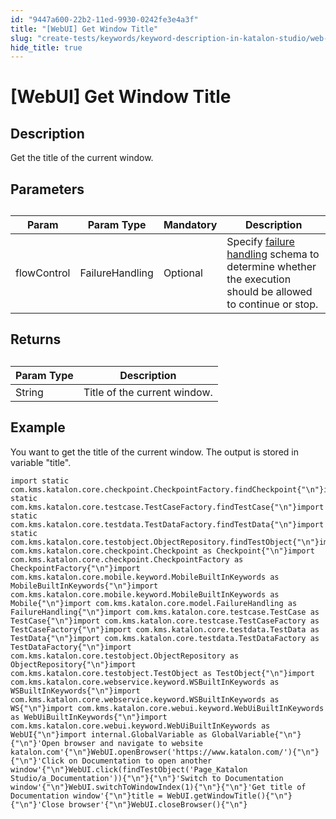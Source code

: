 ```yaml
---
id: "9447a600-22b2-11ed-9930-0242fe3e4a3f"
title: "[WebUI] Get Window Title"
slug: "create-tests/keywords/keyword-description-in-katalon-studio/web-ui-keywords/webui-get-window-title"
hide_title: true
---
```


# <a id="id_0" class="anchor_top_offset"/><a id="ariaid-title1" class="anchor_top_offset"/>[WebUI] Get Window Title


## <a id="id_0__id_1" class="anchor_top_offset"/>Description  

              
<p xmlns="http://www.w3.org/1999/xhtml" className="p">Get the title of the current window.</p> 
      

## <a id="id_0__id_2" class="anchor_top_offset"/>Parameters  

              
<table xmlns="http://www.w3.org/1999/xhtml" className="table anchor_top_offset" id="id_0__53661684-24c6-473e-a19c-9b7af7b05c02"><caption /><thead className="thead"><tr className><th className="entry anchor_top_offset" id="id_0__53661684-24c6-473e-a19c-9b7af7b05c02__entry__1">Param</th><th className="entry anchor_top_offset" id="id_0__53661684-24c6-473e-a19c-9b7af7b05c02__entry__2">Param Type</th><th className="entry anchor_top_offset" id="id_0__53661684-24c6-473e-a19c-9b7af7b05c02__entry__3">Mandatory</th><th className="entry anchor_top_offset" id="id_0__53661684-24c6-473e-a19c-9b7af7b05c02__entry__4">Description</th></tr></thead><tbody className="tbody"><tr className><td className="entry" headers="id_0__53661684-24c6-473e-a19c-9b7af7b05c02__entry__1 id_0__53661684-24c6-473e-a19c-9b7af7b05c02__entry__2 id_0__53661684-24c6-473e-a19c-9b7af7b05c02__entry__3 id_0__53661684-24c6-473e-a19c-9b7af7b05c02__entry__4 ">flowControl</td><td className="entry" headers="id_0__53661684-24c6-473e-a19c-9b7af7b05c02__entry__1 id_0__53661684-24c6-473e-a19c-9b7af7b05c02__entry__2 id_0__53661684-24c6-473e-a19c-9b7af7b05c02__entry__3 id_0__53661684-24c6-473e-a19c-9b7af7b05c02__entry__4 ">FailureHandling</td><td className="entry" headers="id_0__53661684-24c6-473e-a19c-9b7af7b05c02__entry__1 id_0__53661684-24c6-473e-a19c-9b7af7b05c02__entry__2 id_0__53661684-24c6-473e-a19c-9b7af7b05c02__entry__3 id_0__53661684-24c6-473e-a19c-9b7af7b05c02__entry__4 ">Optional</td><td className="entry" headers="id_0__53661684-24c6-473e-a19c-9b7af7b05c02__entry__1 id_0__53661684-24c6-473e-a19c-9b7af7b05c02__entry__2 id_0__53661684-24c6-473e-a19c-9b7af7b05c02__entry__3 id_0__53661684-24c6-473e-a19c-9b7af7b05c02__entry__4 ">Specify <a className="xref" href="/docs/maintain/configure-failure-handling-settings-in-katalon-studio">failure handling</a> schema to         determine whether the execution should be allowed to continue or         stop.</td></tr></tbody></table> 
      

## <a id="id_0__id_3" class="anchor_top_offset"/>Returns

              
<table xmlns="http://www.w3.org/1999/xhtml" className="table anchor_top_offset" id="id_0__b22649fc-5746-478e-b9f0-e88a33edfd74"><caption /><thead className="thead"><tr className><th className="entry anchor_top_offset" id="id_0__b22649fc-5746-478e-b9f0-e88a33edfd74__entry__1">Param Type</th><th className="entry anchor_top_offset" id="id_0__b22649fc-5746-478e-b9f0-e88a33edfd74__entry__2">Description</th></tr></thead><tbody className="tbody"><tr className><td className="entry" headers="id_0__b22649fc-5746-478e-b9f0-e88a33edfd74__entry__1 id_0__b22649fc-5746-478e-b9f0-e88a33edfd74__entry__2 ">String</td><td className="entry" headers="id_0__b22649fc-5746-478e-b9f0-e88a33edfd74__entry__1 id_0__b22649fc-5746-478e-b9f0-e88a33edfd74__entry__2 ">Title of the current window.</td></tr></tbody></table> 
      

## <a id="id_0__id_4" class="anchor_top_offset"/>Example 

              
<p xmlns="http://www.w3.org/1999/xhtml" className="p">You want to get the title of the current window. The output is   stored in variable "title".</p> 
              
<pre xmlns="http://www.w3.org/1999/xhtml" className="pre codeblock"><code>import static com.kms.katalon.core.checkpoint.CheckpointFactory.findCheckpoint{"\n"}import static com.kms.katalon.core.testcase.TestCaseFactory.findTestCase{"\n"}import static com.kms.katalon.core.testdata.TestDataFactory.findTestData{"\n"}import static com.kms.katalon.core.testobject.ObjectRepository.findTestObject{"\n"}import com.kms.katalon.core.checkpoint.Checkpoint as Checkpoint{"\n"}import com.kms.katalon.core.checkpoint.CheckpointFactory as CheckpointFactory{"\n"}import com.kms.katalon.core.mobile.keyword.MobileBuiltInKeywords as MobileBuiltInKeywords{"\n"}import com.kms.katalon.core.mobile.keyword.MobileBuiltInKeywords as Mobile{"\n"}import com.kms.katalon.core.model.FailureHandling as FailureHandling{"\n"}import com.kms.katalon.core.testcase.TestCase as TestCase{"\n"}import com.kms.katalon.core.testcase.TestCaseFactory as TestCaseFactory{"\n"}import com.kms.katalon.core.testdata.TestData as TestData{"\n"}import com.kms.katalon.core.testdata.TestDataFactory as TestDataFactory{"\n"}import com.kms.katalon.core.testobject.ObjectRepository as ObjectRepository{"\n"}import com.kms.katalon.core.testobject.TestObject as TestObject{"\n"}import com.kms.katalon.core.webservice.keyword.WSBuiltInKeywords as WSBuiltInKeywords{"\n"}import com.kms.katalon.core.webservice.keyword.WSBuiltInKeywords as WS{"\n"}import com.kms.katalon.core.webui.keyword.WebUiBuiltInKeywords as WebUiBuiltInKeywords{"\n"}import com.kms.katalon.core.webui.keyword.WebUiBuiltInKeywords as WebUI{"\n"}import internal.GlobalVariable as GlobalVariable{"\n"}{"\n"}'Open browser and navigate to website katalon.com'{"\n"}WebUI.openBrowser('https://www.katalon.com/'){"\n"}{"\n"}'Click on Documentation to open another window'{"\n"}WebUI.click(findTestObject('Page_Katalon Studio/a_Documentation')){"\n"}{"\n"}'Switch to Documentation window'{"\n"}WebUI.switchToWindowIndex(1){"\n"}{"\n"}'Get title of Documentation window'{"\n"}title = WebUI.getWindowTitle(){"\n"}{"\n"}'Close browser'{"\n"}WebUI.closeBrowser(){"\n"}</code></pre> 
            
